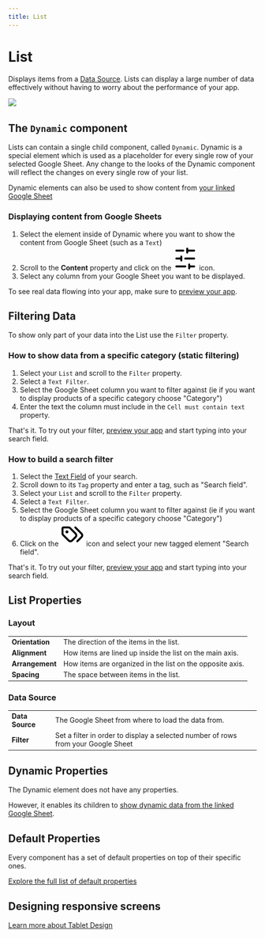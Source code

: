 ```yaml
---
title: List
---
```


# List

Displays items from a [Data Source](/docs/building/data). Lists can display a large number of data effectively without
having to worry about the performance of your app.

![](/list.png)

## The `Dynamic` component

Lists can contain a single child component, called `Dynamic`. Dynamic is a special element which is used as a
placeholder for every single row of your selected Google Sheet. Any change to the looks of the Dynamic component will
reflect the changes on every single row of your list.

Dynamic elements can also be used to show content from [your linked Google Sheet](/docs/building/data)

### Displaying content from Google Sheets

1. Select the element inside of Dynamic where you want to show the content from Google Sheet (such as a `Text`)
2. Scroll to the **Content** property and click on the <img class='docs-icon' src="/assets/sliders.svg"> icon.
3. Select any column from your Google Sheet you want to be displayed.

To see real data flowing into your app, make sure to [preview your app](/docs/building/app-preview).

## Filtering Data

To show only part of your data into the List use the `Filter` property.

### How to show data from a specific category (static filtering)

1. Select your `List` and scroll to the `Filter` property.
2. Select a `Text Filter`.
3. Select the Google Sheet column you want to filter against (ie if you want to display products of a specific category
   choose "Category")
4. Enter the text the column must include in the `Cell must contain text` property.

That's it. To try out your filter, [preview your app](/docs/building/app-preview) and start typing into your search
field.

### How to build a search filter

1. Select the [Text Field](/docs/components/text-field) of your search.
2. Scroll down to its `Tag` property and enter a tag, such as "Search field".
3. Select your `List` and scroll to the `Filter` property.
4. Select a `Text Filter`.
5. Select the Google Sheet column you want to filter against (ie if you want to display products of a specific category
   choose "Category")
6. Click on the <img class='docs-icon' src="/assets/tags.svg"> icon and select your new tagged element "Search field".

That's it. To try out your filter, [preview your app](/docs/building/app-preview) and start typing into your search
field.

## List Properties

### Layout

|                          |                                                                                         |
|--------------------------|-----------------------------------------------------------------------------------------|
| **Orientation**          | The direction of the items in the list.                                            |
| **Alignment**            | How items are lined up inside the list on the main axis.                           |
| **Arrangement**          | How items are organized in the list on the opposite axis.                          |
| **Spacing**              | The space between items in the list.                                               |


### Data Source

|                 |                                                                                   |
|-----------------|-----------------------------------------------------------------------------------|
| **Data Source** | The Google Sheet from where to load the data from.                                |
| **Filter**      | Set a filter in order to display a selected number of rows from your Google Sheet |

## Dynamic Properties

The Dynamic element does not have any properties. 

However, it enables its children to [show dynamic data from the linked Google Sheet](#displaying-content-from-google-sheets).

## Default Properties

Every component has a set of default properties on top of their specific ones.

[Explore the full list of default properties](/docs/components)

## Designing responsive screens

[Learn more about Tablet Design](/docs/building/tablet-overrides)

